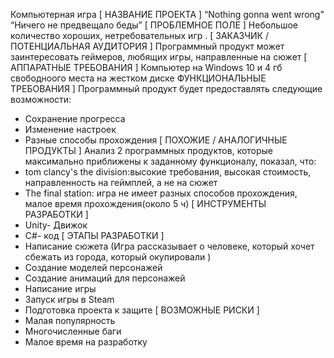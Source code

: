 Компьютерная игра 
[ НАЗВАНИЕ ПРОЕКТА ] 
“Nothing gonna went wrong” 
“Ничего не предвещало беды” 
[ ПРОБЛЕМНОЕ ПОЛЕ ] 
Небольшое количество хороших, нетребовательных игр . 
[ ЗАКАЗЧИК / ПОТЕНЦИАЛЬНАЯ АУДИТОРИЯ ] 
Программный продукт может заинтересовать геймеров, любящих игры, направленные на сюжет 
[ АППАРАТНЫЕ ТРЕБОВАНИЯ ] 
Компьютер на Windows 10 и 4 гб свободноого места на жестком диске
ФУНКЦИОНАЛЬНЫЕ ТРЕБОВАНИЯ ] 
Программный продукт будет предоставлять следующие возможности: 
* Сохранение прогресса 
* Изменение настроек 
* Разные способы прохождения 
[ ПОХОЖИЕ / АНАЛОГИЧНЫЕ ПРОДУКТЫ ] 
Анализ 2 программных продуктов, которые максимально приближены к заданному функционалу, показал, что: 
* tom clancy's the division:высокие требования, высокая стоимость, направленность на геймплей, а не на сюжет 
* The final station: игра не имеет разных способов прохождения, малое время прохождения(около 5 ч) 
[ ИНСТРУМЕНТЫ РАЗРАБОТКИ ] 
* Unity- Движок 
* C#- код
[ ЭТАПЫ РАЗРАБОТКИ ] 
* Написание сюжета (Игра рассказывает о человеке, который хочет сбежать из города, который окупировали )
* Создание моделей персонажей 
* Создание анимаций для персонажей 
* Написание игры 
* Запуск игры в Steam 
* Подготовка проекта к защите 
[ ВОЗМОЖНЫЕ РИСКИ ] 
* Малая популярность 
* Многочисленные баги 
* Малое время на разработку
